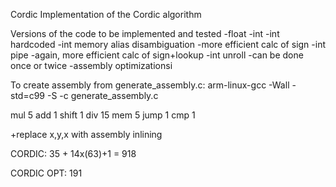  Cordic
Implementation of the Cordic algorithm 

Versions of the code to be implemented and tested
	-float
	-int
	-int hardcoded
	-int memory alias disambiguation
		-more efficient calc of sign
	-int pipe
		-again, more efficient calc of sign+lookup
	-int unroll
		-can be done once or twice
	-assembly optimizationsi

To create assembly from generate_assembly.c:
	arm-linux-gcc -Wall -std=c99 -S -c generate_assembly.c
	
mul 5
add 1
shift 1
div 15
mem 5
jump 1
cmp 1

+replace x,y,x with assembly inlining 

CORDIC:
35 + 14x(63)+1
= 918

CORDIC OPT:
191

